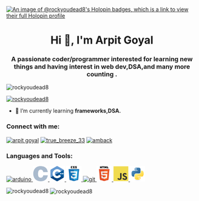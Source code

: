 [![An image of @rockyoudead8's Holopin badges, which is a link to view their full Holopin profile](https://holopin.me/rockyoudead8)](https://holopin.io/@rockyoudead8)
<h1 align="center">Hi 👋, I'm Arpit Goyal</h1>
<h3 align="center">A passionate coder/programmer interested for learning new things and having interest in web dev,DSA,and many more counting .</h3>

<p align="left"> <img src="https://komarev.com/ghpvc/?username=rockyoudead8&label=Profile%20views&color=0e75b6&style=flat" alt="rockyoudead8" /> </p>

<p align="left"> <a href="https://github.com/ryo-ma/github-profile-trophy"><img src="https://github-profile-trophy.vercel.app/?username=rockyoudead8" alt="rockyoudead8" /></a> </p>

- 🌱 I’m currently learning **frameworks,DSA.**

<h3 align="left">Connect with me:</h3>
<p align="left">
<a href="https://linkedin.com/in/arpit goyal" target="blank"><img align="center" src="https://raw.githubusercontent.com/rahuldkjain/github-profile-readme-generator/master/src/images/icons/Social/linked-in-alt.svg" alt="arpit goyal" height="30" width="40" /></a>
<a href="https://www.codechef.com/users/rocky_bhai04" target="blank"><img align="center" src="https://cdn.jsdelivr.net/npm/simple-icons@3.1.0/icons/codechef.svg" alt="true_breeze_33" height="30" width="40" /></a>
<a href="https://leetcode.com/u/itsmearpit/" target="blank"><img align="center" src="https://raw.githubusercontent.com/rahuldkjain/github-profile-readme-generator/master/src/images/icons/Social/leet-code.svg" alt="amback" height="30" width="40" /></a>
</p>

<h3 align="left">Languages and Tools:</h3>
<p align="left"> <a href="https://www.arduino.cc/" target="_blank" rel="noreferrer"> <img src="https://cdn.worldvectorlogo.com/logos/arduino-1.svg" alt="arduino" width="40" height="40"/> </a> <a href="https://www.cprogramming.com/" target="_blank" rel="noreferrer"> <img src="https://raw.githubusercontent.com/devicons/devicon/master/icons/c/c-original.svg" alt="c" width="40" height="40"/> </a> <a href="https://www.w3schools.com/cpp/" target="_blank" rel="noreferrer"> <img src="https://raw.githubusercontent.com/devicons/devicon/master/icons/cplusplus/cplusplus-original.svg" alt="cplusplus" width="40" height="40"/> </a> <a href="https://www.w3schools.com/css/" target="_blank" rel="noreferrer"> <img src="https://raw.githubusercontent.com/devicons/devicon/master/icons/css3/css3-original-wordmark.svg" alt="css3" width="40" height="40"/> </a> <a href="https://git-scm.com/" target="_blank" rel="noreferrer"> <img src="https://www.vectorlogo.zone/logos/git-scm/git-scm-icon.svg" alt="git" width="40" height="40"/> </a> <a href="https://www.w3.org/html/" target="_blank" rel="noreferrer"> <img src="https://raw.githubusercontent.com/devicons/devicon/master/icons/html5/html5-original-wordmark.svg" alt="html5" width="40" height="40"/> </a> <a href="https://developer.mozilla.org/en-US/docs/Web/JavaScript" target="_blank" rel="noreferrer"> <img src="https://raw.githubusercontent.com/devicons/devicon/master/icons/javascript/javascript-original.svg" alt="javascript" width="40" height="40"/> </a> <a href="https://www.python.org" target="_blank" rel="noreferrer"> <img src="https://raw.githubusercontent.com/devicons/devicon/master/icons/python/python-original.svg" alt="python" width="40" height="40"/> </a> </p>

<p><img align="left" src="https://github-readme-stats.vercel.app/api/top-langs?username=rockyoudead8&show_icons=true&locale=en&layout=compact" alt="rockyoudead8" /></p>

<p>&nbsp;<img align="center" src="https://github-readme-stats.vercel.app/api?username=rockyoudead8&show_icons=true&locale=en" alt="rockyoudead8" /></p>

